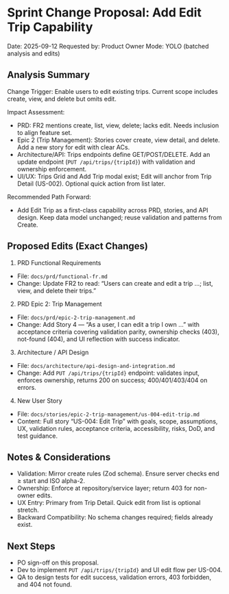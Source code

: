 # Sprint Change Proposal: Add Edit Trip Capability

Date: 2025-09-12
Requested by: Product Owner
Mode: YOLO (batched analysis and edits)

## Analysis Summary

Change Trigger: Enable users to edit existing trips. Current scope includes create, view, and delete but omits edit.

Impact Assessment:
- PRD: FR2 mentions create, list, view, delete; lacks edit. Needs inclusion to align feature set.
- Epic 2 (Trip Management): Stories cover create, view detail, and delete. Add a new story for edit with clear ACs.
- Architecture/API: Trips endpoints define GET/POST/DELETE. Add an update endpoint (`PUT /api/trips/{tripId}`) with validation and ownership enforcement.
- UI/UX: Trips Grid and Add Trip modal exist; Edit will anchor from Trip Detail (US-002). Optional quick action from list later.

Recommended Path Forward:
- Add Edit Trip as a first-class capability across PRD, stories, and API design. Keep data model unchanged; reuse validation and patterns from Create.

## Proposed Edits (Exact Changes)

1) PRD Functional Requirements
- File: `docs/prd/functional-fr.md`
- Change: Update FR2 to read: “Users can create and edit a trip …; list, view, and delete their trips.”

2) PRD Epic 2: Trip Management
- File: `docs/prd/epic-2-trip-management.md`
- Change: Add Story 4 — “As a user, I can edit a trip I own …” with acceptance criteria covering validation parity, ownership checks (403), not-found (404), and UI reflection with success indicator.

3) Architecture / API Design
- File: `docs/architecture/api-design-and-integration.md`
- Change: Add `PUT /api/trips/{tripId}` endpoint: validates input, enforces ownership, returns 200 on success; 400/401/403/404 on errors.

4) New User Story
- File: `docs/stories/epic-2-trip-management/us-004-edit-trip.md`
- Content: Full story “US-004: Edit Trip” with goals, scope, assumptions, UX, validation rules, acceptance criteria, accessibility, risks, DoD, and test guidance.

## Notes & Considerations
- Validation: Mirror create rules (Zod schema). Ensure server checks end ≥ start and ISO alpha-2.
- Ownership: Enforce at repository/service layer; return 403 for non-owner edits.
- UX Entry: Primary from Trip Detail. Quick edit from list is optional stretch.
- Backward Compatibility: No schema changes required; fields already exist.

## Next Steps
- PO sign-off on this proposal.
- Dev to implement `PUT /api/trips/{tripId}` and UI edit flow per US-004.
- QA to design tests for edit success, validation errors, 403 forbidden, and 404 not found.

